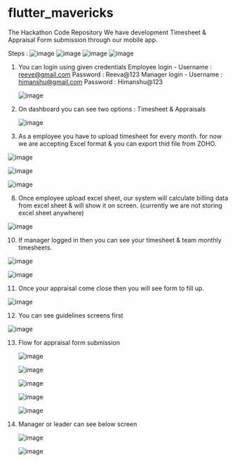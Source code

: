 # flutter_mavericks
The Hackathon Code Repository 
We have development Timesheet & Appraisal Form submission through our mobile app.

Steps : 
![image](https://github.com/Nachi-on-git/flutter_mavericks/assets/70372348/3f5b05c9-3ef3-4dcd-864f-9704fe63a9eb)
![image](https://github.com/Nachi-on-git/flutter_mavericks/assets/70372348/6711f3a5-af80-4ccc-925b-7d6be1276fa0)
![image](https://github.com/Nachi-on-git/flutter_mavericks/assets/70372348/9f63aa62-9558-4d01-859b-16dea7fd50f0)
![image](https://github.com/Nachi-on-git/flutter_mavericks/assets/70372348/d69e8b08-a63a-4ae8-939c-8dfdf7f4491b)


1. You can login using given credentials
   Employee login - Username : reeve@gmail.com
                    Password : Reeva@123
   Manager login - Username : himanshu@gmail.com
                    Password : Himanshu@123
   
   ![image](https://github.com/Nachi-on-git/flutter_mavericks/assets/70372348/e4d6dfa3-74f2-4c45-96ba-fb3aaeaa9bb4)

3. On dashboard you can see two options : Timesheet & Appraisals
 
   ![image](https://github.com/Nachi-on-git/flutter_mavericks/assets/70372348/30fadd58-a985-46f8-8bfc-58bfa34906eb)

5. As a employee you have to upload timesheet for every month. for now we are accepting Excel format & you can export thid file from ZOHO.
   
![image](https://github.com/Nachi-on-git/flutter_mavericks/assets/70372348/2c70ee7c-ba5f-4cbe-ad79-e79c2f55e7ff)

![image](https://github.com/Nachi-on-git/flutter_mavericks/assets/70372348/c92eb320-79f5-4ee9-a6f0-1753d60e7984)

![image](https://github.com/Nachi-on-git/flutter_mavericks/assets/70372348/29ad5a54-c9a2-4e9c-841a-32b8bca52246)

8. Once employee upload excel sheet, our system will calculate billing data from excel sheet & will show it on screen. (currently we are not storing excel sheet anywhere)
   
![image](https://github.com/Nachi-on-git/flutter_mavericks/assets/70372348/ce694a9a-909b-4859-b579-0c2d890bf7fd)

10. If manager logged in then you can see your timesheet & team monthly timesheets.

     
   ![image](https://github.com/Nachi-on-git/flutter_mavericks/assets/70372348/2df86785-46f3-4bfe-8b8b-8ab09cca69fc)

   ![image](https://github.com/Nachi-on-git/flutter_mavericks/assets/70372348/8da33f00-a0ac-4beb-95de-34e98744d180)

11. Once your appraisal come close then you will see form to fill up.
    
 ![image](https://github.com/Nachi-on-git/flutter_mavericks/assets/70372348/536d9cd7-5d44-4d1d-b6d4-95818f705dde)

12. You can see guidelines screens first
    
 ![image](https://github.com/Nachi-on-git/flutter_mavericks/assets/70372348/7c85d8d7-54f8-430c-a103-92c18379b844)

 13. Flow for appraisal form submission

     ![image](https://github.com/Nachi-on-git/flutter_mavericks/assets/70372348/72c2ded6-e33b-4bd7-aa87-0f22f8542e75)

     ![image](https://github.com/Nachi-on-git/flutter_mavericks/assets/70372348/d5958213-7181-4877-b3b7-6cc02005bc90)

     ![image](https://github.com/Nachi-on-git/flutter_mavericks/assets/70372348/a1359afb-9ae6-466d-8825-c8bc5df82991)

     ![image](https://github.com/Nachi-on-git/flutter_mavericks/assets/70372348/340aef4f-d833-401f-a9c8-8f5482161b01)

     ![image](https://github.com/Nachi-on-git/flutter_mavericks/assets/70372348/7bd0f757-d601-47a7-a41c-d85835640aba)

14. Manager or leader can see below screen

    ![image](https://github.com/Nachi-on-git/flutter_mavericks/assets/70372348/1ae0aa09-64a1-47ac-b35f-1aed9ba58b6f)

    ![image](https://github.com/Nachi-on-git/flutter_mavericks/assets/70372348/3580ba83-7421-45bc-b6d1-63c9420bbddb)






